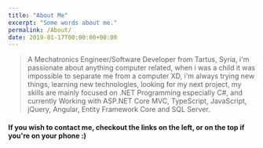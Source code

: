 ```yaml
---
title: "About Me"
excerpt: "Some words about me."
permalink: /About/
date: 2019-01-17T00:00:00+00:00
---
```


>A Mechatronics Engineer/Software Developer from Tartus, Syria, i'm passionate about anything computer related,
when i was a child it was impossible to separate me from a computer XD, i'm always trying new things, learning new
technologies, looking for my next project, my skills are mainly focused on .NET Programming especially C#, and currently
Working with ASP.NET Core MVC, TypeScript, JavaScript, jQuery, Angular, Entity Framework Core and SQL Server.

#### If you wish to contact me, checkout the links on the left, or on the top if you're on your phone :)
